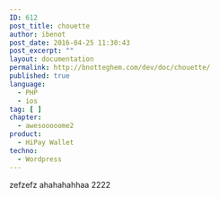 ```yaml
---
ID: 612
post_title: chouette
author: ibenot
post_date: 2016-04-25 11:30:43
post_excerpt: ""
layout: documentation
permalink: http://bnotteghem.com/dev/doc/chouette/
published: true
language:
  - PHP
  - ios
tag: [ ]
chapter:
  - awesooooome2
product:
  - HiPay Wallet
techno:
  - Wordpress
---
```

zefzefz ahahahahhaa 2222

